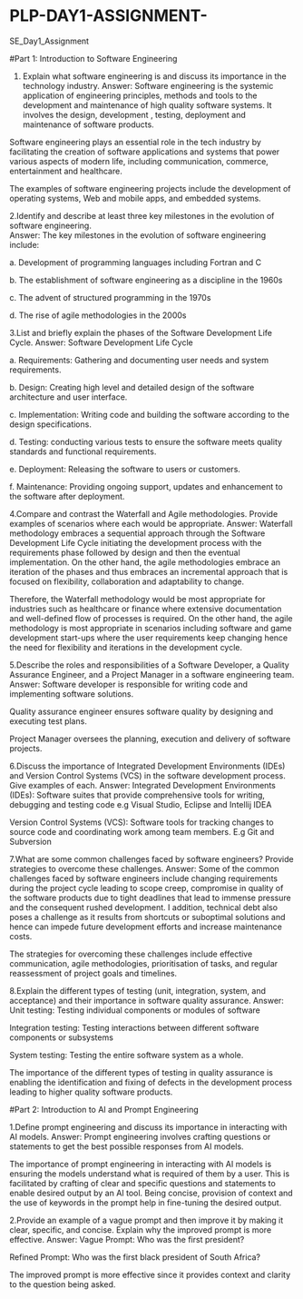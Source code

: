 # PLP-DAY1-ASSIGNMENT-
SE_Day1_Assignment


#Part 1: Introduction to Software Engineering

1. Explain what software engineering is and discuss its importance in the technology industry.
Answer: Software engineering is the systemic application of engineering principles, methods and tools to the development and maintenance of high quality software systems. It involves the design, development , testing, deployment and maintenance of software products.

Software engineering plays an essential role in the tech industry by facilitating the creation of software applications and systems that power various aspects of modern life, including communication, commerce, entertainment and healthcare.

The examples of software engineering projects include the development of operating systems, Web and mobile apps, and embedded systems.



2.Identify and describe at least three key milestones in the evolution of software engineering.  
Answer: The key milestones in the evolution of software engineering include:

a.	Development of programming languages including Fortran and C

b.	The establishment of software engineering as a discipline in the 1960s

c.	The advent of structured programming in the 1970s 

d.	The rise of agile methodologies in the 2000s


3.List and briefly explain the phases of the Software Development Life Cycle.
Answer: Software Development Life Cycle

a.	Requirements: Gathering and documenting user needs and system requirements.

b.	Design: Creating high level and detailed design of the software architecture and user interface.

c.	Implementation: Writing code and building the software according to the design specifications.

d.	Testing: conducting various tests to ensure the software meets quality standards and functional requirements.

e.	Deployment: Releasing the software to users or customers.

f.	Maintenance: Providing ongoing support, updates and enhancement to the software after deployment.


4.Compare and contrast the Waterfall and Agile methodologies. Provide examples of scenarios where each would be appropriate.
Answer: Waterfall methodology embraces a sequential approach through the Software Development Life Cycle initiating the development process with the requirements phase followed by design and then the eventual implementation. On the other hand, the agile methodologies embrace an iteration of the phases and thus embraces an incremental approach that is focused on flexibility, collaboration and adaptability to change.

Therefore, the Waterfall methodology would be most appropriate for industries such as healthcare or finance where extensive documentation and well-defined flow of processes is required. On the other hand, the agile methodology is most appropriate in scenarios including software and game development start-ups where the user requirements keep changing hence the need for flexibility and iterations in the development cycle.


5.Describe the roles and responsibilities of a Software Developer, a Quality Assurance Engineer, and a Project Manager in a software engineering team.
Answer: Software developer is responsible for writing code and implementing software solutions.

Quality assurance engineer ensures software quality by designing and executing test plans.

Project Manager oversees the planning, execution and delivery of software projects.


6.Discuss the importance of Integrated Development Environments (IDEs) and Version Control Systems (VCS) in the software development process. Give examples of each.
Answer: Integrated Development Environments (IDEs): Software suites that provide comprehensive tools for writing, debugging and testing code e.g Visual Studio, Eclipse and Intellij IDEA

Version Control Systems (VCS): Software tools for tracking changes to source code and coordinating work among team members. E.g Git and Subversion 



7.What are some common challenges faced by software engineers? Provide strategies to overcome these challenges.
Answer: Some of the common challenges faced by software engineers include changing requirements during the project cycle leading to scope creep, compromise in quality of the software products due to tight deadlines that lead to immense pressure and the consequent rushed development. I addition, technical debt also poses a challenge as it results from shortcuts or suboptimal solutions and hence can impede future development efforts and increase maintenance costs.

The strategies for overcoming these challenges include effective communication, agile methodologies, prioritisation of tasks, and regular reassessment of project goals and timelines.



8.Explain the different types of testing (unit, integration, system, and acceptance) and their importance in software quality assurance.
Answer: Unit testing: Testing individual components or modules of software 

Integration testing: Testing interactions between different software components or subsystems

System testing: Testing the entire software system as a whole.

The importance of the different types of testing in quality assurance is enabling the identification and fixing of defects in the development process leading to higher quality software products.



#Part 2: Introduction to AI and Prompt Engineering

1.Define prompt engineering and discuss its importance in interacting with AI models.
Answer: Prompt engineering involves crafting questions or statements to get the best possible responses from AI models.

The importance of prompt engineering in interacting with AI models is ensuring the models understand what is required of them by a user. This is facilitated by crafting of clear and specific questions and statements to enable desired output by an AI tool. Being concise, provision of context and the use of keywords in the prompt help in fine-tuning the desired output.



2.Provide an example of a vague prompt and then improve it by making it clear, specific, and concise. Explain why the improved prompt is more effective.
Answer: Vague Prompt: Who was the first president?

Refined Prompt: Who was the first black president of South Africa?

The improved prompt is more effective since it provides context and clarity to the question being asked.

